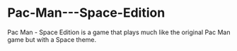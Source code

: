 Pac-Man---Space-Edition
=======================
Pac Man - Space Edition is a game that plays much like the original Pac Man game but with a Space theme.
